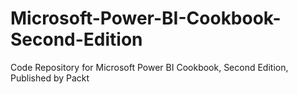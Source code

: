 # Microsoft-Power-BI-Cookbook-Second-Edition
Code Repository for Microsoft Power BI Cookbook, Second Edition, Published by Packt
